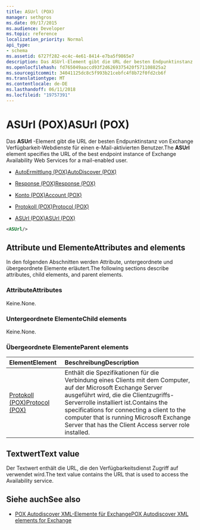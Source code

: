 ```yaml
---
title: ASUrl (POX)
manager: sethgros
ms.date: 09/17/2015
ms.audience: Developer
ms.topic: reference
localization_priority: Normal
api_type:
- schema
ms.assetid: 6727f282-ec4c-4e61-8414-e7ba5f9865e7
description: Das ASUrl-Element gibt die URL der besten Endpunktinstanz von Exchange Verfügbarkeit-Webdienste für einen e-Mail-aktivierten Benutzer.
ms.openlocfilehash: fd765049aaccd93f2d6269375420f571108825a2
ms.sourcegitcommit: 34041125dc8c5f993b21cebfc4f8b72f0fd2cb6f
ms.translationtype: MT
ms.contentlocale: de-DE
ms.lasthandoff: 06/11/2018
ms.locfileid: "19757391"
---
```

# <a name="asurl-pox"></a><span data-ttu-id="e1b9f-103">ASUrl (POX)</span><span class="sxs-lookup"><span data-stu-id="e1b9f-103">ASUrl (POX)</span></span>

<span data-ttu-id="e1b9f-104">Das **ASUrl** -Element gibt die URL der besten Endpunktinstanz von Exchange Verfügbarkeit-Webdienste für einen e-Mail-aktivierten Benutzer.</span><span class="sxs-lookup"><span data-stu-id="e1b9f-104">The **ASUrl** element specifies the URL of the best endpoint instance of Exchange Availability Web Services for a mail-enabled user.</span></span> 
  
- [<span data-ttu-id="e1b9f-105">AutoErmittlung (POX)</span><span class="sxs-lookup"><span data-stu-id="e1b9f-105">AutoDiscover (POX)</span></span>](autodiscover-pox.md)
  
- [<span data-ttu-id="e1b9f-106">Response (POX)</span><span class="sxs-lookup"><span data-stu-id="e1b9f-106">Response (POX)</span></span>](response-pox.md)
  
- [<span data-ttu-id="e1b9f-107">Konto (POX)</span><span class="sxs-lookup"><span data-stu-id="e1b9f-107">Account (POX)</span></span>](account-pox.md)
  
- [<span data-ttu-id="e1b9f-108">Protokoll (POX)</span><span class="sxs-lookup"><span data-stu-id="e1b9f-108">Protocol (POX)</span></span>](protocol-pox.md)
  
- [<span data-ttu-id="e1b9f-109">ASUrl (POX)</span><span class="sxs-lookup"><span data-stu-id="e1b9f-109">ASUrl (POX)</span></span>](asurl-pox.md)
  
```xml
<ASUrl/>
```

## <a name="attributes-and-elements"></a><span data-ttu-id="e1b9f-110">Attribute und Elemente</span><span class="sxs-lookup"><span data-stu-id="e1b9f-110">Attributes and elements</span></span>

<span data-ttu-id="e1b9f-111">In den folgenden Abschnitten werden Attribute, untergeordnete und übergeordnete Elemente erläutert.</span><span class="sxs-lookup"><span data-stu-id="e1b9f-111">The following sections describe attributes, child elements, and parent elements.</span></span>
  
### <a name="attributes"></a><span data-ttu-id="e1b9f-112">Attribute</span><span class="sxs-lookup"><span data-stu-id="e1b9f-112">Attributes</span></span>

<span data-ttu-id="e1b9f-113">Keine.</span><span class="sxs-lookup"><span data-stu-id="e1b9f-113">None.</span></span>
  
### <a name="child-elements"></a><span data-ttu-id="e1b9f-114">Untergeordnete Elemente</span><span class="sxs-lookup"><span data-stu-id="e1b9f-114">Child elements</span></span>

<span data-ttu-id="e1b9f-115">Keine.</span><span class="sxs-lookup"><span data-stu-id="e1b9f-115">None.</span></span>
  
### <a name="parent-elements"></a><span data-ttu-id="e1b9f-116">Übergeordnete Elemente</span><span class="sxs-lookup"><span data-stu-id="e1b9f-116">Parent elements</span></span>

|<span data-ttu-id="e1b9f-117">**Element**</span><span class="sxs-lookup"><span data-stu-id="e1b9f-117">**Element**</span></span>|<span data-ttu-id="e1b9f-118">**Beschreibung**</span><span class="sxs-lookup"><span data-stu-id="e1b9f-118">**Description**</span></span>|
|:-----|:-----|
|[<span data-ttu-id="e1b9f-119">Protokoll (POX)</span><span class="sxs-lookup"><span data-stu-id="e1b9f-119">Protocol (POX)</span></span>](protocol-pox.md) <br/> |<span data-ttu-id="e1b9f-120">Enthält die Spezifikationen für die Verbindung eines Clients mit dem Computer, auf der Microsoft Exchange Server ausgeführt wird, die die Clientzugriffs-Serverrolle installiert ist.</span><span class="sxs-lookup"><span data-stu-id="e1b9f-120">Contains the specifications for connecting a client to the computer that is running Microsoft Exchange Server that has the Client Access server role installed.</span></span>  <br/> |
   
## <a name="text-value"></a><span data-ttu-id="e1b9f-121">Textwert</span><span class="sxs-lookup"><span data-stu-id="e1b9f-121">Text value</span></span>

<span data-ttu-id="e1b9f-122">Der Textwert enthält die URL, die den Verfügbarkeitsdienst Zugriff auf verwendet wird.</span><span class="sxs-lookup"><span data-stu-id="e1b9f-122">The text value contains the URL that is used to access the Availability service.</span></span>
  
## <a name="see-also"></a><span data-ttu-id="e1b9f-123">Siehe auch</span><span class="sxs-lookup"><span data-stu-id="e1b9f-123">See also</span></span>

- [<span data-ttu-id="e1b9f-124">POX Autodiscover XML-Elemente für Exchange</span><span class="sxs-lookup"><span data-stu-id="e1b9f-124">POX Autodiscover XML elements for Exchange</span></span>](pox-autodiscover-xml-elements-for-exchange.md)

